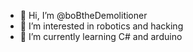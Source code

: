 - 👋 Hi, I’m @boBtheDemolitioner
- 👀 I’m interested in  robotics and hacking
- 🌱 I’m currently learning C# and arduino 


